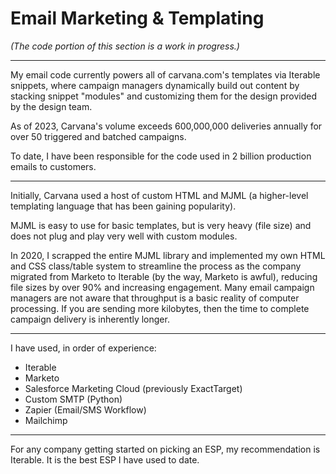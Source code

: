  # Email Marketing & Templating

 _(The code portion of this section is a work in progress.)_

 ---

 My email code currently powers all of carvana.com's templates via Iterable snippets, where campaign managers dynamically build out content by stacking snippet "modules" and customizing them for the design provided by the design team.

 As of 2023, Carvana's volume exceeds 600,000,000 deliveries annually for over 50 triggered and batched campaigns.

 To date, I have been responsible for the code used in 2 billion production emails to customers.

 ---

 Initially, Carvana used a host of custom HTML and MJML (a higher-level templating language that has been gaining popularity).

 MJML is easy to use for basic templates, but is very heavy (file size) and does not plug and play very well with custom modules.

 In 2020, I scrapped the entire MJML library and implemented my own HTML and CSS class/table system to streamline the process as the company migrated from Marketo to Iterable (by the way, Marketo is awful), reducing file sizes by over 90% and increasing engagement. Many email campaign managers are not aware that throughput is a basic reality of computer processing. If you are sending more kilobytes, then the time to complete campaign delivery is inherently longer.

 ---

 I have used, in order of experience:
 + Iterable
 + Marketo
 + Salesforce Marketing Cloud (previously ExactTarget)
 + Custom SMTP (Python)
 + Zapier (Email/SMS Workflow)
 + Mailchimp

---

For any company getting started on picking an ESP, my recommendation is Iterable. It is the best ESP I have used to date.

